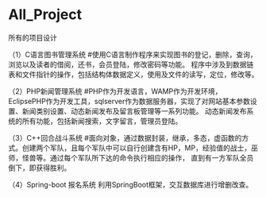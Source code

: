 # All_Project
所有的项目设计

（1）C语言图书管理系统
#使用C语言制作程序来实现图书的登记，删除，查询，浏览以及读者的借阅，还书，会员登陆，修改密码等功能。
程序中涉及到数据链表和文件指针的操作，包括结构体数据定义，使用及文件的读写，定位，修改等。

（2）PHP新闻管理系统
#PHP作为开发语言，WAMP作为开发环境，EclipsePHP作为开发工具，sqlserver作为数据服务器，实现了对网站基本参数设置、新闻类别设置、动态新闻发布及留言板管理等一系列功能。
动态新闻发布系统的所有功能，包括新闻搜索，文字留言，管理员登陆。

（3）C++回合战斗系统
#面向对象，通过数据封装，继承，多态，虚函数的方式。创建两个军队，且每个军队中可以自行创建含有HP，MP，经验值的战士，巫师，怪兽等。通过每个军队所下达的命令执行相应的操作，
直到有一方军队全员倒下，即获得胜利。

（4）Spring-boot 报名系统
利用SpringBoot框架，交互数据库进行增删改查。
